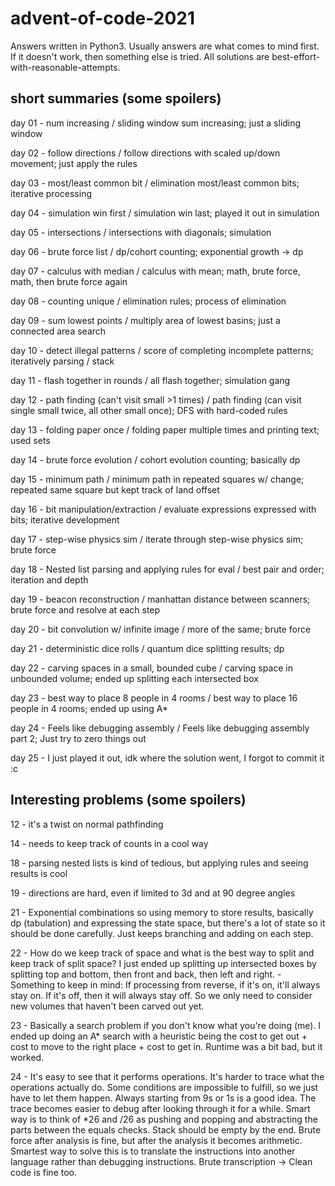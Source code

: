 # advent-of-code-2021

Answers written in Python3. Usually answers are what comes
to mind first. If it doesn't work, then something else is tried.
All solutions are best-effort-with-reasonable-attempts.

## short summaries (some spoilers)
day 01 - num increasing / sliding window sum increasing; just a sliding window

day 02 - follow directions / follow directions with scaled up/down movement; just apply the rules

day 03 - most/least common bit / elimination most/least common bits; iterative processing

day 04 - simulation win first / simulation win last; played it out in simulation

day 05 - intersections / intersections with diagonals; simulation

day 06 - brute force list / dp/cohort counting; exponential growth -> dp

day 07 - calculus with median / calculus with mean; math, brute force, math, then brute force again

day 08 - counting unique / elimination rules; process of elimination

day 09 - sum lowest points / multiply area of lowest basins; just a connected area search

day 10 - detect illegal patterns / score of completing incomplete patterns; iteratively parsing / stack

day 11 - flash together in rounds / all flash together; simulation gang

day 12 - path finding (can't visit small >1 times) / path finding (can visit single small twice, all other small once); DFS with hard-coded rules

day 13 - folding paper once / folding paper multiple times and printing text; used sets

day 14 - brute force evolution / cohort evolution counting; basically dp

day 15 - minimum path / minimum path in repeated squares w/ change; repeated same square but kept track of land offset

day 16 - bit manipulation/extraction / evaluate expressions expressed with bits; iterative development

day 17 - step-wise physics sim / iterate through step-wise physics sim; brute force

day 18 - Nested list parsing and applying rules for eval / best pair and order; iteration and depth

day 19 - beacon reconstruction / manhattan distance between scanners; brute force and resolve at each step

day 20 - bit convolution w/ infinite image / more of the same; brute force

day 21 - deterministic dice rolls / quantum dice splitting results; dp

day 22 - carving spaces in a small, bounded cube / carving space in unbounded volume; ended up splitting each intersected box

day 23 - best way to place 8 people in 4 rooms / best way to place 16 people in 4 rooms; ended up using A\*

day 24 - Feels like debugging assembly / Feels like debugging assembly part 2; Just try to zero things out

day 25 - I just played it out, idk where the solution went, I forgot to commit it :c


## Interesting problems (some spoilers)
12 - it's a twist on normal pathfinding

14 - needs to keep track of counts in a cool way

18 - parsing nested lists is kind of tedious, but applying rules and seeing results is cool

19 - directions are hard, even if limited to 3d and at 90 degree angles

21 - Exponential combinations so using memory to store results, basically dp (tabulation) and expressing the state space, but there's a lot of state so it should be done carefully. Just keeps branching and adding on each step.

22 - How do we keep track of space and what is the best way to split and keep track of split space? I just ended up splitting up intersected boxes by splitting top and bottom, then front and back, then left and right. - Something to keep in mind: If processing from reverse, if it's on, it'll always stay on. If it's off, then it will always stay off. So we only need to consider new volumes that haven't been carved out yet.

23 - Basically a search problem if you don't know what you're doing (me). I ended up doing an A* search with a heuristic being the cost to get out + cost to move to the right place + cost to get in. Runtime was a bit bad, but it worked.

24 - It's easy to see that it performs operations. It's harder to trace what the operations actually do. Some conditions are impossible to fulfill, so we just have to let them happen. Always starting from 9s or 1s is a good idea. The trace becomes easier to debug after looking through it for a while. Smart way is to think of \*26 and /26 as pushing and popping and abstracting the parts between the equals checks. Stack should be empty by the end. Brute force after analysis is fine, but after the analysis it becomes arithmetic. Smartest way to solve this is to translate the instructions into another language rather than debugging instructions. Brute transcription -> Clean code is fine too.
